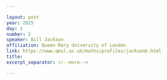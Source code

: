 ```yaml
---

layout: post
year: 2025
day: 2
number: 2
speaker: Bill Jackson
affiliation: Queen Mary University of London
link: https://www.qmul.ac.uk/maths/profiles/jacksonb.html
title: 
excerpt_separator: <!--more-->

---
```



<!--more-->
